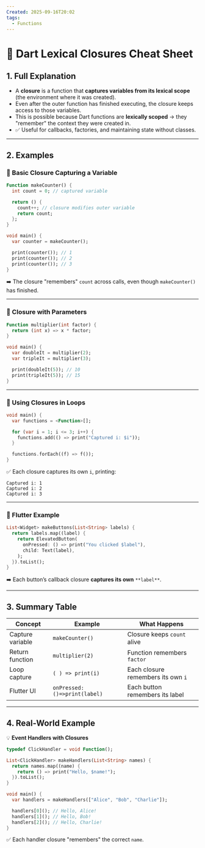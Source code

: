 ```yaml
---
Created: 2025-09-16T20:02
tags:
  - Functions
---
```

# 🎯 Dart Lexical Closures Cheat Sheet

## 1. Full Explanation

- A **closure** is a function that **captures variables from its lexical scope** (the environment where it was created).
- Even after the outer function has finished executing, the closure keeps access to those variables.
- This is possible because Dart functions are **lexically scoped** → they "remember" the context they were created in.
- ✅ Useful for callbacks, factories, and maintaining state without classes.

---

## 2. Examples

### 🔹 Basic Closure Capturing a Variable

```Dart
Function makeCounter() {
  int count = 0; // captured variable

  return () {
    count++; // closure modifies outer variable
    return count;
  };
}

void main() {
  var counter = makeCounter();

  print(counter()); // 1
  print(counter()); // 2
  print(counter()); // 3
}

```

➡️ The closure "remembers" `count` across calls, even though `makeCounter()` has finished.

---

### 🔹 Closure with Parameters

```Dart
Function multiplier(int factor) {
  return (int x) => x * factor;
}

void main() {
  var doubleIt = multiplier(2);
  var tripleIt = multiplier(3);

  print(doubleIt(5)); // 10
  print(tripleIt(5)); // 15
}

```

---

### 🔹 Using Closures in Loops

```Dart
void main() {
  var functions = <Function>[];

  for (var i = 1; i <= 3; i++) {
    functions.add(() => print("Captured i: $i"));
  }

  functions.forEach((f) => f());
}

```

✅ Each closure captures its own `i`, printing:

```Plain
Captured i: 1
Captured i: 2
Captured i: 3

```

---

### 🔹 Flutter Example

```Dart
List<Widget> makeButtons(List<String> labels) {
  return labels.map((label) {
    return ElevatedButton(
      onPressed: () => print("You clicked $label"),
      child: Text(label),
    );
  }).toList();
}

```

➡️ Each button’s callback closure **captures its own** `**label**`.

---

## 3. Summary Table

|Concept|Example|What Happens|
|---|---|---|
|Capture variable|`makeCounter()`|Closure keeps `count` alive|
|Return function|`multiplier(2)`|Function remembers `factor`|
|Loop capture|`( ) => print(i)`|Each closure remembers its own `i`|
|Flutter UI|`onPressed: ()=>print(label)`|Each button remembers its label|

---

## 4. Real-World Example

💡 **Event Handlers with Closures**

```Dart
typedef ClickHandler = void Function();

List<ClickHandler> makeHandlers(List<String> names) {
  return names.map((name) {
    return () => print("Hello, $name!");
  }).toList();
}

void main() {
  var handlers = makeHandlers(["Alice", "Bob", "Charlie"]);

  handlers[0](); // Hello, Alice!
  handlers[1](); // Hello, Bob!
  handlers[2](); // Hello, Charlie!
}

```

✅ Each handler closure "remembers" the correct `name`.